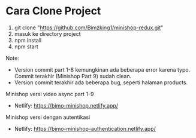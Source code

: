 # Cara Clone Project

1. git clone "https://github.com/Bimzking1/minishop-redux.git"
2. masuk ke directory project
3. npm install
4. npm start

Note:
- Version commit part 1-8 kemungkinan ada beberapa error karena typo. Commit terakhir (Minishop Part 9) sudah clean.
- Version commit terakhir ada beberapa bug, seperti halaman products.

Minishop versi video async part 1-9
- Netlify: https://bimo-minishop.netlify.app/

Minishop versi dengan autentikasi
- Netlify: https://bimo-minishop-authentication.netlify.app/